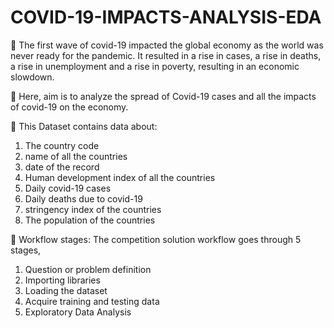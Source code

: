 # COVID-19-IMPACTS-ANALYSIS-EDA

📌 The first wave of covid-19 impacted the global economy as the world was never ready for the pandemic. It resulted in a rise in cases, a rise in deaths, a rise in unemployment and a rise in poverty, resulting in an economic slowdown.

📌 Here, aim is to analyze the spread of Covid-19 cases and all the impacts of covid-19 on the economy.

📌 This Dataset contains data about:
1. The country code
2. name of all the countries
3. date of the record
4. Human development index of all the countries
5. Daily covid-19 cases
6. Daily deaths due to covid-19
7. stringency index of the countries
8. The population of the countries

📌 Workflow stages:
The competition solution workflow goes through 5 stages,

1. Question or problem definition
2. Importing libraries
3. Loading the dataset
4. Acquire training and testing data
5. Exploratory Data Analysis

